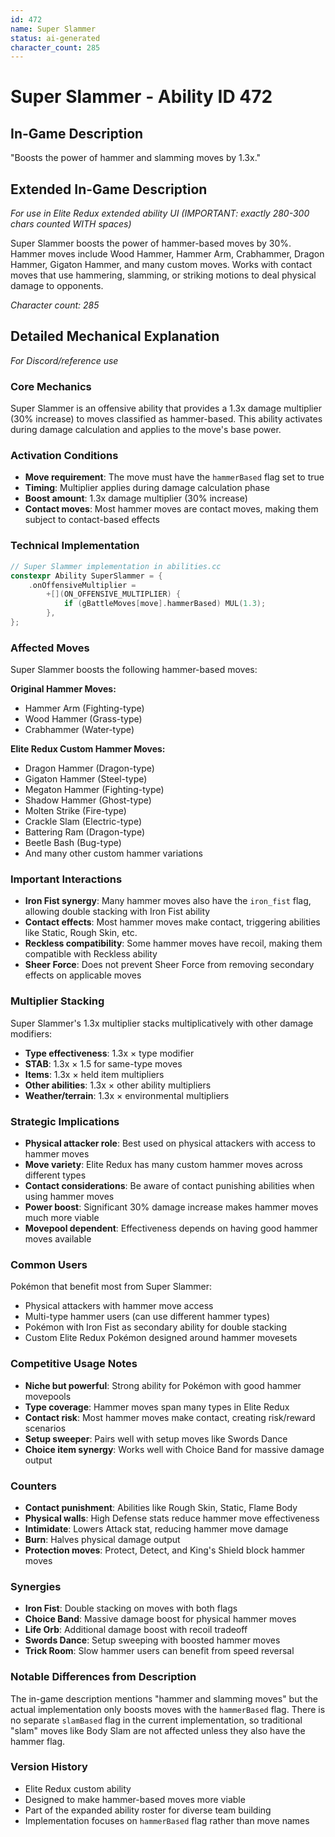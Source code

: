 ```yaml
---
id: 472
name: Super Slammer
status: ai-generated
character_count: 285
---
```


# Super Slammer - Ability ID 472

## In-Game Description
"Boosts the power of hammer and slamming moves by 1.3x."

## Extended In-Game Description
*For use in Elite Redux extended ability UI (IMPORTANT: exactly 280-300 chars counted WITH spaces)*

Super Slammer boosts the power of hammer-based moves by 30%. Hammer moves include Wood Hammer, Hammer Arm, Crabhammer, Dragon Hammer, Gigaton Hammer, and many custom moves. Works with contact moves that use hammering, slamming, or striking motions to deal physical damage to opponents.

*Character count: 285*

## Detailed Mechanical Explanation
*For Discord/reference use*

### Core Mechanics
Super Slammer is an offensive ability that provides a 1.3x damage multiplier (30% increase) to moves classified as hammer-based. This ability activates during damage calculation and applies to the move's base power.

### Activation Conditions
- **Move requirement**: The move must have the `hammerBased` flag set to true
- **Timing**: Multiplier applies during damage calculation phase
- **Boost amount**: 1.3x damage multiplier (30% increase)
- **Contact moves**: Most hammer moves are contact moves, making them subject to contact-based effects

### Technical Implementation
```c
// Super Slammer implementation in abilities.cc
constexpr Ability SuperSlammer = {
    .onOffensiveMultiplier =
        +[](ON_OFFENSIVE_MULTIPLIER) {
            if (gBattleMoves[move].hammerBased) MUL(1.3);
        },
};
```

### Affected Moves
Super Slammer boosts the following hammer-based moves:

**Original Hammer Moves:**
- Hammer Arm (Fighting-type)
- Wood Hammer (Grass-type) 
- Crabhammer (Water-type)

**Elite Redux Custom Hammer Moves:**
- Dragon Hammer (Dragon-type)
- Gigaton Hammer (Steel-type)
- Megaton Hammer (Fighting-type)
- Shadow Hammer (Ghost-type)
- Molten Strike (Fire-type)
- Crackle Slam (Electric-type)
- Battering Ram (Dragon-type)
- Beetle Bash (Bug-type)
- And many other custom hammer variations

### Important Interactions
- **Iron Fist synergy**: Many hammer moves also have the `iron_fist` flag, allowing double stacking with Iron Fist ability
- **Contact effects**: Most hammer moves make contact, triggering abilities like Static, Rough Skin, etc.
- **Reckless compatibility**: Some hammer moves have recoil, making them compatible with Reckless ability
- **Sheer Force**: Does not prevent Sheer Force from removing secondary effects on applicable moves

### Multiplier Stacking
Super Slammer's 1.3x multiplier stacks multiplicatively with other damage modifiers:
- **Type effectiveness**: 1.3x × type modifier
- **STAB**: 1.3x × 1.5 for same-type moves
- **Items**: 1.3x × held item multipliers
- **Other abilities**: 1.3x × other ability multipliers
- **Weather/terrain**: 1.3x × environmental multipliers

### Strategic Implications
- **Physical attacker role**: Best used on physical attackers with access to hammer moves
- **Move variety**: Elite Redux has many custom hammer moves across different types
- **Contact considerations**: Be aware of contact punishing abilities when using hammer moves  
- **Power boost**: Significant 30% damage increase makes hammer moves much more viable
- **Movepool dependent**: Effectiveness depends on having good hammer moves available

### Common Users
Pokémon that benefit most from Super Slammer:
- Physical attackers with hammer move access
- Multi-type hammer users (can use different hammer types)
- Pokémon with Iron Fist as secondary ability for double stacking
- Custom Elite Redux Pokémon designed around hammer movesets

### Competitive Usage Notes
- **Niche but powerful**: Strong ability for Pokémon with good hammer movepools
- **Type coverage**: Hammer moves span many types in Elite Redux
- **Contact risk**: Most hammer moves make contact, creating risk/reward scenarios
- **Setup sweeper**: Pairs well with setup moves like Swords Dance
- **Choice item synergy**: Works well with Choice Band for massive damage output

### Counters
- **Contact punishment**: Abilities like Rough Skin, Static, Flame Body
- **Physical walls**: High Defense stats reduce hammer move effectiveness
- **Intimidate**: Lowers Attack stat, reducing hammer move damage
- **Burn**: Halves physical damage output
- **Protection moves**: Protect, Detect, and King's Shield block hammer moves

### Synergies
- **Iron Fist**: Double stacking on moves with both flags
- **Choice Band**: Massive damage boost for physical hammer moves
- **Life Orb**: Additional damage boost with recoil tradeoff
- **Swords Dance**: Setup sweeping with boosted hammer moves
- **Trick Room**: Slow hammer users can benefit from speed reversal

### Notable Differences from Description
The in-game description mentions "hammer and slamming moves" but the actual implementation only boosts moves with the `hammerBased` flag. There is no separate `slamBased` flag in the current implementation, so traditional "slam" moves like Body Slam are not affected unless they also have the hammer flag.

### Version History
- Elite Redux custom ability
- Designed to make hammer-based moves more viable
- Part of the expanded ability roster for diverse team building
- Implementation focuses on `hammerBased` flag rather than move names